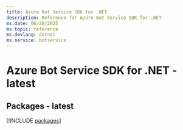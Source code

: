 ```yaml
---
title: Azure Bot Service SDK for .NET
description: Reference for Azure Bot Service SDK for .NET
ms.date: 06/20/2025
ms.topic: reference
ms.devlang: dotnet
ms.service: botservice
---
```

# Azure Bot Service SDK for .NET - latest
## Packages - latest
[!INCLUDE [packages](bot-service-index.md)]